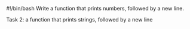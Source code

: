 #!/bin/bash
Write a function that prints numbers, followed by a new line.

Task 2: a function that prints strings, followed by a new line
